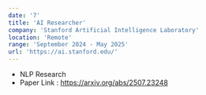 ```yaml
---
date: '7'
title: 'AI Researcher'
company: 'Stanford Artificial Intelligence Laboratory'
location: 'Remote'
range: 'September 2024 - May 2025'
url: 'https://ai.stanford.edu/'
---
```


- NLP Research
- Paper Link : https://arxiv.org/abs/2507.23248
